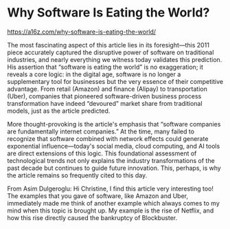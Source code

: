 # Why Software Is Eating the World?



https://a16z.com/why-software-is-eating-the-world/



The most fascinating aspect of this article lies in its foresight—this 2011 piece accurately captured the disruptive power of software on traditional industries, and nearly everything we witness today validates this prediction. His assertion that “software is eating the world” is no exaggeration; it reveals a core logic: in the digital age, software is no longer a supplementary tool for businesses but the very essence of their competitive advantage. From retail (Amazon) and finance (Alipay) to transportation (Uber), companies that pioneered software-driven business process transformation have indeed “devoured” market share from traditional models, just as the article predicted.



More thought-provoking is the article's emphasis that “software companies are fundamentally internet companies.” At the time, many failed to recognize that software combined with network effects could generate exponential influence—today's social media, cloud computing, and AI tools are direct extensions of this logic. This foundational assessment of technological trends not only explains the industry transformations of the past decade but continues to guide future innovation. This, perhaps, is why the article remains so frequently cited to this day.



From Asim Dulgeroglu: Hi Christine, I find this article very interesting too! The examples that you gave of software, like Amazon and Uber, immediately made me think of another example which always comes to my mind when this topic is brought up. My example is the rise of Netflix, and how this rise directly caused the bankruptcy of Blockbuster.
